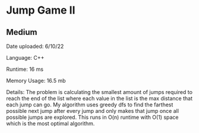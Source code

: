 
# Jump Game II

## Medium

Date uploaded: 6/10/22

Language: C++

Runtime: 16 ms

Memory Usage: 16.5 mb

Details: The problem is calculating the smallest amount of jumps required to reach the end of the list where each value in the list is the max distance that each jump can go. My algorithm uses greedy dfs to find the farthest possible next jump after every jump and only makes that jump once all possible jumps are explored. This runs in O(n) runtime with O(1) space which is the most optimal algorithm.
